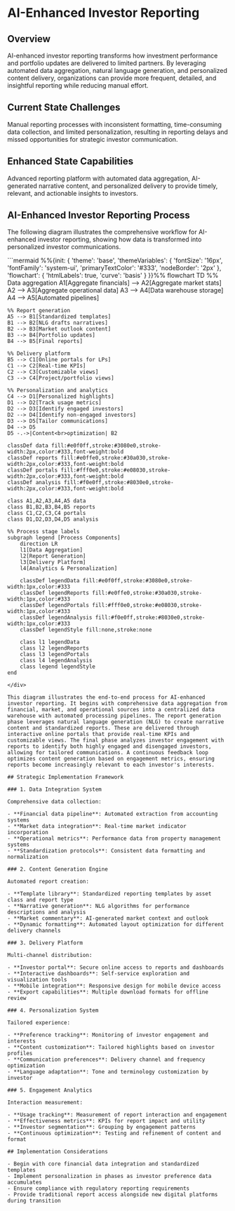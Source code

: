 # AI-Enhanced Investor Reporting

## Overview

AI-enhanced investor reporting transforms how investment performance and portfolio updates are delivered to limited partners. By leveraging automated data aggregation, natural language generation, and personalized content delivery, organizations can provide more frequent, detailed, and insightful reporting while reducing manual effort.

## Current State Challenges

Manual reporting processes with inconsistent formatting, time-consuming data collection, and limited personalization, resulting in reporting delays and missed opportunities for strategic investor communication.

## Enhanced State Capabilities

Advanced reporting platform with automated data aggregation, AI-generated narrative content, and personalized delivery to provide timely, relevant, and actionable insights to investors.

## AI-Enhanced Investor Reporting Process

The following diagram illustrates the comprehensive workflow for AI-enhanced investor reporting, showing how data is transformed into personalized investor communications.

<div class="mermaid-wrapper investor-reporting-diagram">
```mermaid
%%{init: {
  'theme': 'base',
  'themeVariables': {
    'fontSize': '16px',
    'fontFamily': 'system-ui',
    'primaryTextColor': '#333',
    'nodeBorder': '2px'
  },
  'flowchart': {
    'htmlLabels': true,
    'curve': 'basis'
  }
}}%%
flowchart TD
    %% Data aggregation
    A1[Aggregate financials] --> A2[Aggregate market stats]
    A2 --> A3[Aggregate operational data]
    A3 --> A4[Data warehouse storage]
    A4 --> A5[Automated pipelines]
    
    %% Report generation
    A5 --> B1[Standardized templates]
    B1 --> B2[NLG drafts narratives]
    B2 --> B3[Market outlook content]
    B3 --> B4[Portfolio updates]
    B4 --> B5[Final reports]
    
    %% Delivery platform
    B5 --> C1[Online portals for LPs]
    C1 --> C2[Real-time KPIs]
    C2 --> C3[Customizable views]
    C3 --> C4[Project/portfolio views]
    
    %% Personalization and analytics
    C4 --> D1[Personalized highlights]
    D1 --> D2[Track usage metrics]
    D2 --> D3[Identify engaged investors]
    D2 --> D4[Identify non-engaged investors]
    D3 --> D5[Tailor communications]
    D4 --> D5
    D5 -.->|Content<br>optimization| B2
    
    classDef data fill:#e0f0ff,stroke:#3080e0,stroke-width:2px,color:#333,font-weight:bold
    classDef reports fill:#e0ffe0,stroke:#30a030,stroke-width:2px,color:#333,font-weight:bold
    classDef portals fill:#fff0e0,stroke:#e08030,stroke-width:2px,color:#333,font-weight:bold
    classDef analysis fill:#f0e0ff,stroke:#8030e0,stroke-width:2px,color:#333,font-weight:bold
    
    class A1,A2,A3,A4,A5 data
    class B1,B2,B3,B4,B5 reports
    class C1,C2,C3,C4 portals
    class D1,D2,D3,D4,D5 analysis
    
    %% Process stage labels
    subgraph legend [Process Components]
        direction LR
        l1[Data Aggregation]
        l2[Report Generation]
        l3[Delivery Platform]
        l4[Analytics & Personalization]
        
        classDef legendData fill:#e0f0ff,stroke:#3080e0,stroke-width:1px,color:#333
        classDef legendReports fill:#e0ffe0,stroke:#30a030,stroke-width:1px,color:#333  
        classDef legendPortals fill:#fff0e0,stroke:#e08030,stroke-width:1px,color:#333
        classDef legendAnalysis fill:#f0e0ff,stroke:#8030e0,stroke-width:1px,color:#333
        classDef legendStyle fill:none,stroke:none
        
        class l1 legendData
        class l2 legendReports
        class l3 legendPortals
        class l4 legendAnalysis
        class legend legendStyle
    end
```
</div>

This diagram illustrates the end-to-end process for AI-enhanced investor reporting. It begins with comprehensive data aggregation from financial, market, and operational sources into a centralized data warehouse with automated processing pipelines. The report generation phase leverages natural language generation (NLG) to create narrative content and standardized reports. These are delivered through interactive online portals that provide real-time KPIs and customizable views. The final phase analyzes investor engagement with reports to identify both highly engaged and disengaged investors, allowing for tailored communications. A continuous feedback loop optimizes content generation based on engagement metrics, ensuring reports become increasingly relevant to each investor's interests.

## Strategic Implementation Framework

### 1. Data Integration System

Comprehensive data collection:

- **Financial data pipeline**: Automated extraction from accounting systems
- **Market data integration**: Real-time market indicator incorporation
- **Operational metrics**: Performance data from property management systems
- **Standardization protocols**: Consistent data formatting and normalization

### 2. Content Generation Engine

Automated report creation:

- **Template library**: Standardized reporting templates by asset class and report type
- **Narrative generation**: NLG algorithms for performance descriptions and analysis
- **Market commentary**: AI-generated market context and outlook
- **Dynamic formatting**: Automated layout optimization for different delivery channels

### 3. Delivery Platform

Multi-channel distribution:

- **Investor portal**: Secure online access to reports and dashboards
- **Interactive dashboards**: Self-service exploration and visualization tools
- **Mobile integration**: Responsive design for mobile device access
- **Export capabilities**: Multiple download formats for offline review

### 4. Personalization System

Tailored experience:

- **Preference tracking**: Monitoring of investor engagement and interests
- **Content customization**: Tailored highlights based on investor profiles
- **Communication preferences**: Delivery channel and frequency optimization
- **Language adaptation**: Tone and terminology customization by investor

### 5. Engagement Analytics

Interaction measurement:

- **Usage tracking**: Measurement of report interaction and engagement
- **Effectiveness metrics**: KPIs for report impact and utility
- **Investor segmentation**: Grouping by engagement patterns
- **Continuous optimization**: Testing and refinement of content and format

## Implementation Considerations

- Begin with core financial data integration and standardized templates
- Implement personalization in phases as investor preference data accumulates
- Ensure compliance with regulatory reporting requirements
- Provide traditional report access alongside new digital platforms during transition
